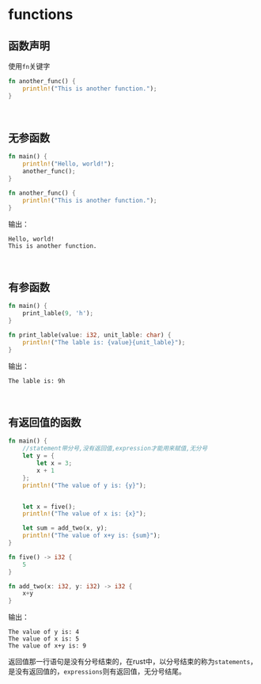 # functions

## 函数声明

使用`fn`关键字

```rust
fn another_func() {
    println!("This is another function.");
}
```

<br>

## 无参函数

```rust
fn main() {
	println!("Hello, world!");
	another_func();
}

fn another_func() {
    println!("This is another function.");
}
```

输出：

```
Hello, world!
This is another function.
```

<br>

## 有参函数

```rust
fn main() {
    print_lable(9, 'h');
}

fn print_lable(value: i32, unit_lable: char) {
    println!("The lable is: {value}{unit_lable}");
}
```

输出：

```
The lable is: 9h
```

<br>

## 有返回值的函数



```rust
fn main() {
    //statement带分号,没有返回值,expression才能用来赋值,无分号
    let y = {
        let x = 3;
        x + 1
    };
    println!("The value of y is: {y}");


    let x = five();
    println!("The value of x is: {x}");

    let sum = add_two(x, y);
    println!("The value of x+y is: {sum}");
}

fn five() -> i32 {
    5
}

fn add_two(x: i32, y: i32) -> i32 {
    x+y
}
```

输出：

```
The value of y is: 4
The value of x is: 5
The value of x+y is: 9
```



返回值那一行语句是没有分号结束的，在rust中，以分号结束的称为`statements`，是没有返回值的，`expressions`则有返回值，无分号结尾。

